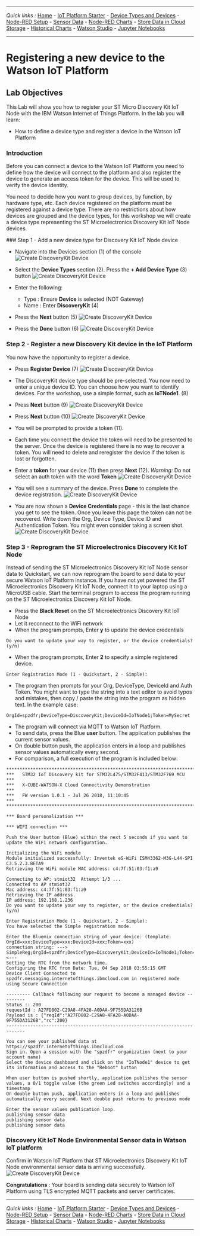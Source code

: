 ***
*Quick links :*
[Home](README.md) - [IoT Platform Starter](CREATEIOTP.md) - [Device Types and Devices](DISCOVERYDEVICE.md) - [Node-RED Setup](NODERED.md) - [Sensor Data](DISCOVERYIOTDATA.md) - [Node-RED Charts](DASHBOARD.md) - [Store Data in Cloud Storage](CLOUDANT.md) - [Historical Charts](HISTORY.md) - [Watson Studio](STUDIO.md) - [Jupyter Notebooks](JUPYTER.md)
***

# Registering a new device to the Watson IoT Platform

## Lab Objectives

This Lab will show you how to register your ST Micro Discovery Kit IoT Node with the IBM Watson Internet of Things Platform.  In the lab you will learn:

- How to define a device type and register a device in the Watson IoT Platform

### Introduction

Before you can connect a device to the Watson IoT Platform you need to define how the device will connect to the platform and also register the device to generate an access token for the device.  This will be used to verify the device identity.

You need to decide how you want to group devices, by function, by hardware type, etc.  Each device registered on the platform must be registered against a device type.  There are no restrictions about how devices are grouped and the device types, for this workshop we will create a device type representing the ST Microelectronics Discovery Kit IoT Node devices.

### Step 1 - Add a new device type for Discovery Kit IoT Node device

- Navigate into the Devices section (1) of the console
![Create DiscoveryKit Device](screenshots/IoTP-Devices.png)

- Select the **Device Types** section (2).  Press the **+ Add Device Type** (3) button
![Create DiscoveryKit Device](screenshots/IoTP-DeviceType.png)

- Enter the following:
  - Type : Ensure **Device** is selected (NOT Gateway)
  - Name : Enter **DiscoveryKit** (4)
- Press the **Next** button (5)
![Create DiscoveryKit Device](screenshots/IoTP-DeviceType-Create.png)

- Press the **Done** button (6)
![Create DiscoveryKit Device](screenshots/IoTP-DeviceType-Done.png)

### Step 2 - Register a new Discovery Kit device in the IoT Platform

You now have the opportunity to register a device.
- Press **Register Device** (7)
![Create DiscoveryKit Device](screenshots/IoTP-DeviceRegister.png)

- The DiscoveryKit device type should be pre-selected.  You now need to enter a unique device ID.  You can choose how you want to identify devices.  For the workshop, use a simple format, such as **IoTNode1**. (8)
- Press **Next** button (9)
![Create DiscoveryKit Device](screenshots/IoTP-DeviceName.png)

- Press **Next** button (10)
![Create DiscoveryKit Device](screenshots/IoTP-DeviceInfo.png)
- You will be prompted to provide a token (11).

- Each time you connect the device the token will need to be presented to the server. Once the device is registered there is no way to recover a token. You will need to delete and reregister the device if the token is lost or forgotten.

- Enter a **token** for your device (11) then press **Next** (12). *Warning:* Do not select an auth token with the word **Token**
![Create DiscoveryKit Device](screenshots/IoTP-DeviceToken.png)

- You will see a summary of the device.  Press **Done** to complete the device registration.
![Create DiscoveryKit Device](screenshots/IoTP-DeviceSummary.png)

- You are now shown a **Device Credentials** page - this is the last chance you get to see the token.  Once you leave this page the token can not be recovered. Write down the Org, Device Type, Device ID and Authentication Token. You might even consider taking a screen shot.
![Create DiscoveryKit Device](screenshots/IoTP-DeviceCreds.png)

### Step 3 - Reprogram the ST Microelectronics Discovery Kit IoT Node
Instead of sending the ST Microelectronics Discovery Kit IoT Node sensor data to Quickstart, we can now reprogram the board to send data to your secure Watson IoT Platform instance.  If you have not yet powered the ST Microelectronics Discovery Kit IoT Node, connect it to your laptop using a MicroUSB cable.  Start the terminal program to access the program running on the ST Microelectronics Discovery Kit IoT Node.

- Press the **Black Reset** on the ST Microelectronics Discovery Kit IoT Node
- Let it reconnect to the WiFi network
- When the program prompts, Enter **y** to update the device credentials
```
Do you want to update your way to register, or the device credentials? (y/n)
```

- When the program prompts, Enter **2** to specify a simple registered device.
```
Enter Registration Mode (1 - Quickstart, 2 - Simple):
```

- The program then prompts for your Org, DeviceType, DeviceId and Auth Token.  You might want to type the string into a text editor to avoid typos and mistakes, then copy / paste the string into the program as hidden text.  In the example case:
```
OrgId=spzdfr;DeviceType=DiscoveryKit;DeviceId=IoTNode1;Token=MySecret
```

- The program will connect via MQTT to Watson IoT Platform.
- To send data, press the Blue **user** button. The application publishes the current sensor values.
- On double button push, the application enters in a loop and publishes sensor values automatically every second.
- For comparison, a full execution of the program is included below:

```
**************************************************************************
***   STM32 IoT Discovery kit for STM32L475/STM32F413/STM32F769 MCU    ***
***   X-CUBE-WATSON-X Cloud Connectivity Demonstration                ***
***   FW version 1.0.1 - Jul 26 2018, 11:10:45                         ***
**************************************************************************

*** Board personalization ***

*** WIFI connection ***

Push the User button (Blue) within the next 5 seconds if you want to update the WiFi network configuration.

Initializing the WiFi module
Module initialized successfully: Inventek eS-WiFi ISM43362-M3G-L44-SPI C3.5.2.3.BETA9
Retrieving the WiFi module MAC address: c4:7f:51:03:f1:a9

Connecting to AP: stmiot32  Attempt 1/3 ...
Connected to AP stmiot32
Mac address: c4:7f:51:03:f1:a9
Retrieving the IP address.
IP address: 192.168.1.236
Do you want to update your way to register, or the device credentials? (y/n)

Enter Registration Mode (1 - Quickstart, 2 - Simple):
You have selected the Simple registration mode.

Enter the Bluemix connection string of your device: (template: OrgId=xxx;DeviceType=xxx;DeviceId=xxx;Token=xxx)
connection string: --->
SimpleReg;OrgId=spzdfr;DeviceType=DiscoveryKit;DeviceId=IoTNode1;Token=MySecret
<---
Setting the RTC from the network time.
Configuring the RTC from Date: Tue, 04 Sep 2018 03:55:15 GMT
Device Client Connected to spzdfr.messaging.internetofthings.ibmcloud.com in registered mode using Secure Connection

--------- Callback following our request to become a managed device ---------
Status :: 200
requestId : A27FD802-C29A8-4FA28-A0DAA-9F755DA3126B
Payload is : {"reqId":"A27FD802-C29A8-4FA28-A0DAA-9F755DA3126B","rc":200}
-----------------------------------------------------------------------------

You can see your published data at https://spzdfr.internetofthings.ibmcloud.com
Sign in. Open a session with the "spzdfr" organization (next to your account name)
Select the device dashboard and click on the "IoTNode1" device to get its information and access to the "Reboot" button

When user button is pushed shortly, application publishes the sensor values, a 0/1 toggle value (the green Led switches accordingly) and a timestamp
On double button push, application enters in a loop and publishes automatically every second. Next double push returns to previous mode

Enter the sensor values publication loop.
publishing sensor data
publishing sensor data
publishing sensor data

```

### Discovery Kit IoT Node Environmental Sensor data in Watson IoT platform

Confirm in Watson IoT Platform that ST Microelectronics Discovery Kit IoT Node environmental sensor data is arriving successfully.
![Create DiscoveryKit Device](screenshots/IoTP-DeviceCreds.png)

**Congratulations** : Your board is sending data securely to Watson IoT Platform using TLS encrypted MQTT packets and server certificates.

***
*Quick links :*
[Home](README.md) - [IoT Platform Starter](CREATEIOTP.md) - [Device Types and Devices](DISCOVERYDEVICE.md) - [Node-RED Setup](NODERED.md) - [Sensor Data](DISCOVERYIOTDATA.md) - [Node-RED Charts](DASHBOARD.md) - [Store Data in Cloud Storage](CLOUDANT.md) - [Historical Charts](HISTORY.md) - [Watson Studio](STUDIO.md) - [Jupyter Notebooks](JUPYTER.md)
***
